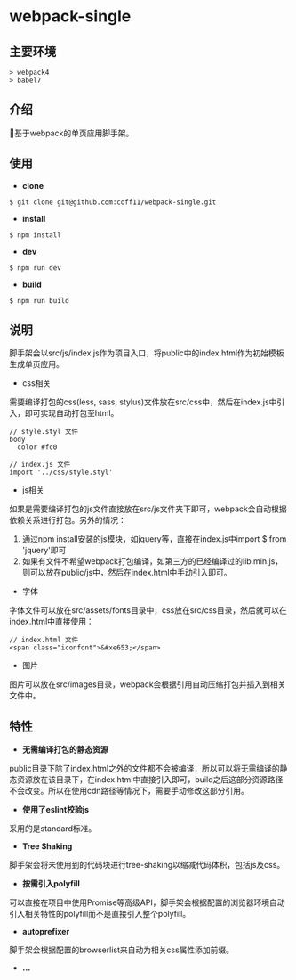 # webpack-single

## 主要环境
```
> webpack4
> babel7
```

## 介绍
🚀基于webpack的单页应用脚手架。


## 使用

- **clone**
```
$ git clone git@github.com:coff11/webpack-single.git
```

- **install**
```
$ npm install
```

- **dev**
```
$ npm run dev
```

- **build**
```
$ npm run build
```

## 说明

脚手架会以src/js/index.js作为项目入口，将public中的index.html作为初始模板生成单页应用。

- css相关

需要编译打包的css(less, sass, stylus)文件放在src/css中，然后在index.js中引入，即可实现自动打包至html。
```
// style.styl 文件
body
  color #fc0

// index.js 文件
import '../css/style.styl'

```

- js相关

如果是需要编译打包的js文件直接放在src/js文件夹下即可，webpack会自动根据依赖关系进行打包。另外的情况：
  1. 通过npm install安装的js模块，如jquery等，直接在index.js中import $ from 'jquery'即可
  2. 如果有文件不希望webpack打包编译，如第三方的已经编译过的lib.min.js，则可以放在public/js中，然后在index.html中手动引入即可。

- 字体

字体文件可以放在src/assets/fonts目录中，css放在src/css目录，然后就可以在index.html中直接使用：
```
// index.html 文件
<span class="iconfont">&#xe653;</span>

```

- 图片

图片可以放在src/images目录，webpack会根据引用自动压缩打包并插入到相关文件中。

## 特性

- **无需编译打包的静态资源**

public目录下除了index.html之外的文件都不会被编译，所以可以将无需编译的静态资源放在该目录下，在index.html中直接引入即可，build之后这部分资源路径不会改变。所以在使用cdn路径等情况下，需要手动修改这部分引用。

- **使用了eslint校验js**

采用的是standard标准。

- **Tree Shaking**

脚手架会将未使用到的代码块进行tree-shaking以缩减代码体积，包括js及css。

- **按需引入polyfill**

可以直接在项目中使用Promise等高级API，脚手架会根据配置的浏览器环境自动引入相关特性的polyfill而不是直接引入整个polyfill。

- **autoprefixer**

脚手架会根据配置的browserlist来自动为相关css属性添加前缀。


- **...**